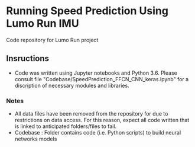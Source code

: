 # Running Speed Prediction Using Lumo Run IMU
Code repository for Lumo Run project

## Insructions

- Code was written using Jupyter notebooks and Python 3.6. Please consult file "Codebase/SpeedPrediction_FFCN_CNN_keras.ipynb" for a discription of necessary modules and libraries.

### Notes
- All data files have been removed from the repository for due to restrictions on data access. For this reason, expect all code written that is linked to anticipated folders/files to fail.
- Codebase : Folder contains code (i.e. Python scripts) to build neural networks models

